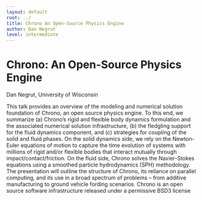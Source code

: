 ```yaml
---
layout: default
root: ../
title: Chrono An Open-Source Physics Engine
author: Dan Negrut
level: intermediate
---
```


# Chrono: An Open-Source Physics Engine

Dan Negrut, University of Wisconsin

This talk provides an overview of the modeling and numerical solution
foundation of Chrono, an open source physics engine. To this end, we summarize
(a) Chrono’s rigid and flexible body dynamics formulation and the associated
numerical solution infrastructure, (b) the fledgling support for the fluid
dynamics component, and (c) strategies for coupling of the solid and fluid
phases. On the solid dynamics side, we rely on the Newton-Euler equations of
motion to capture the time evolution of systems with millions of rigid and/or
flexible bodies that interact mutually through impact/contact/friction. On the
fluid side, Chrono solves the Navier-Stokes equations using a smoothed particle
hydrodynamics (SPH) methodology. The presentation will outline the structure of
Chrono, its reliance on parallel computing, and its use in a broad spectrum of
problems – from additive manufacturing to ground vehicle fording
scenarios. Chrono is an open source software infrastructure released under a
permissive BSD3 license
